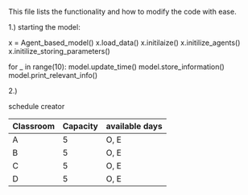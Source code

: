 This file lists the functionality and how to modify the code with ease.





1.) starting the model:

x = Agent_based_model()
x.load_data()
x.initilaize()
x.initilize_agents()
x.initilize_storing_parameters()

for _ in range(10):
    model.update_time()
    model.store_information()
    model.print_relevant_info()


2.) 





schedule creator


| Classroom | Capacity | available days |
|-----------|----------|----------------|
| A | 5 | O, E |
| B | 5| O, E |
| C | 5|O, E |
| D | 5 |O, E |


